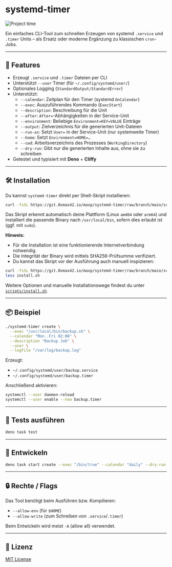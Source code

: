 # systemd-timer

![Project time](https://waka.0xmax42.io/api/badge/0XMax42/interval:any/project:systemd-timer?label=Project%20time)

Ein einfaches CLI-Tool zum schnellen Erzeugen von systemd `.service` und `.timer` Units – als Ersatz oder moderne Ergänzung zu klassischen `cron`-Jobs.

---

## 🚀 Features

- Erzeugt `.service` und `.timer` Dateien per CLI
- Unterstützt `--user` Timer (für `~/.config/systemd/user/`)
- Optionales Logging (`StandardOutput/StandardError`)
- Unterstützt:
  - `--calendar`: Zeitplan für den Timer (systemd `OnCalendar`)
  - `--exec`: Auszuführendes Kommando (`ExecStart`)
  - `--description`: Beschreibung für die Unit
  - `--after`: `After=`-Abhängigkeiten in der Service-Unit
  - `--environment`: Beliebige `Environment=KEY=VALUE` Einträge
  - `--output`: Zielverzeichnis für die generierten Unit-Dateien
  - `--run-as`: Setzt `User=` in der Service-Unit (nur systemweite Timer)
  - `--home`: Setzt `Environment=HOME=…`
  - `--cwd`: Arbeitsverzeichnis des Prozesses (`WorkingDirectory`)
  - `--dry-run`: Gibt nur die generierten Inhalte aus, ohne sie zu schreiben
- Getestet und typisiert mit **Deno** + **Cliffy**

---

## 🛠️ Installation


Du kannst `systemd-timer` direkt per Shell-Skript installieren:

```bash
curl -fsSL https://git.0xmax42.io/maxp/systemd-timer/raw/branch/main/scripts/install.sh | sh
```

Das Skript erkennt automatisch deine Plattform (Linux `amd64` oder `arm64`) und installiert die passende Binary nach `/usr/local/bin`, sofern dies erlaubt ist (ggf. mit `sudo`).

**Hinweis:**
- Für die Installation ist eine funktionierende Internetverbindung notwendig.
- Die Integrität der Binary wird mittels SHA256-Prüfsumme verifiziert.
- Du kannst das Skript vor der Ausführung auch manuell inspizieren:

```bash
curl -fsSL https://git.0xmax42.io/maxp/systemd-timer/raw/branch/main/scripts/install.sh -o install.sh
less install.sh
```

Weitere Optionen und manuelle Installationswege findest du unter [`scripts/install.sh`](scripts/install.sh).

---

## 📦 Beispiel

```bash
./systemd-timer create \
  --exec "/usr/local/bin/backup.sh" \
  --calendar "Mon..Fri 02:00" \
  --description "Backup Job" \
  --user \
  --logfile "/var/log/backup.log"
```

Erzeugt:
- `~/.config/systemd/user/backup.service`
- `~/.config/systemd/user/backup.timer`

Anschließend aktivieren:

```bash
systemctl --user daemon-reload
systemctl --user enable --now backup.timer
```

---

## 🧪 Tests ausführen

```bash
deno task test
```

---

## 🧰 Entwickeln

```bash
deno task start create --exec "/bin/true" --calendar "daily" --dry-run
```

---

## 🔒 Rechte / Flags

Das Tool benötigt beim Ausführen bzw. Kompilieren:

- `--allow-env` (für `$HOME`)
- `--allow-write` (zum Schreiben von `.service`/`.timer`)

Beim Entwickeln wird meist `-A` (allow all) verwendet.

---

## 📝 Lizenz

[MIT License](LICENSE)
